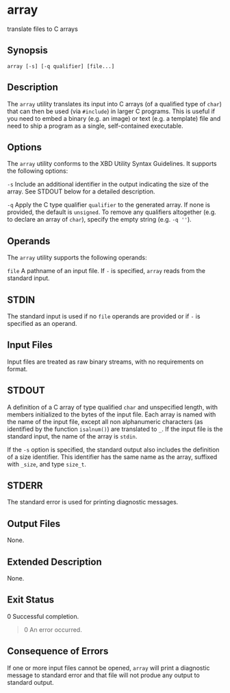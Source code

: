 # array

translate files to C arrays

## Synopsis

`array [-s] [-q qualifier] [file...]`

## Description

The `array` utility translates its input into C arrays (of a qualified type
of `char`) that can then be used (via `#include`) in larger C programs.
This is useful if you need to embed a binary (e.g. an image) or text (e.g.
a template) file and need to ship a program as a single, self-contained
executable.

## Options

The `array` utility conforms to the XBD Utility Syntax Guidelines. It supports
the following options:

`-s`	Include an additional identifier in the output indicating
	the size of the array. See STDOUT below for a detailed
	description.

`-q`	Apply the C type qualifier `qualifier` to the generated array. If
	none is provided, the default is `unsigned`. To remove any qualifiers
	altogether (e.g. to declare an array of `char`), specify the empty
	string (e.g. `-q ''`).

## Operands

The `array` utility supports the following operands:

`file`	A pathname of an input file. If `-` is specified, `array`
	reads from the standard input.

## STDIN

The standard input is used if no `file` operands are provided or if `-` is
specified as an operand.

## Input Files

Input files are treated as raw binary streams, with no requirements on format.

## STDOUT

A definition of a C array of type qualified `char` and unspecified length, with
members initialized to the bytes of the input file. Each array is named with
the name of the input file, except all non alphanumeric characters (as
identified by the function `isalnum()`) are translated to `_`. If the input
file is the standard input, the name of the array is `stdin`.

If the `-s` option is specified, the standard output also includes the
definition of a size identifier. This identifier has the same name as the
array, suffixed with `_size`, and type `size_t`.

## STDERR

The standard error is used for printing diagnostic messages.

## Output Files

None.

## Extended Description

None.

## Exit Status

 0	Successful completion.
 >0	An error occurred.

## Consequence of Errors

If one or more input files cannot be opened, `array` will print a diagnostic
message to standard error and that file will not produe any output to
standard output.

